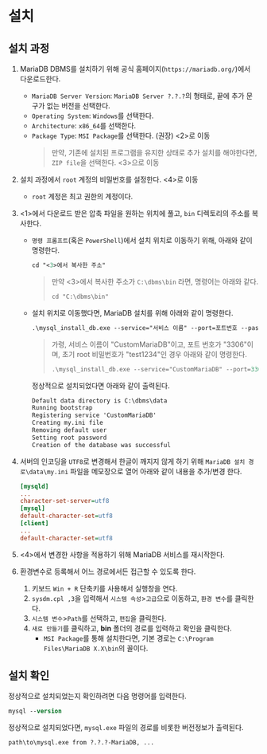# 설치

## 설치 과정

1. MariaDB DBMS를 설치하기 위해 공식 홈페이지(`https://mariadb.org/`)에서 다운로드한다.
   - `MariaDB Server Version`: `MariaDB Server ?.?.?`의 형태로, 끝에 추가 문구가 없는 버전을 선택한다.
   - `Operating System`: `Windows`를 선택한다.
   - `Architecture`: `x86_64`를 선택한다.
   - `Package Type`: `MSI Package`를 선택한다. (권장) <2>로 이동
     > 만약, 기존에 설치된 프로그램을 유지한 상태로 추가 설치를 해야한다면, `ZIP file`을 선택한다. <3>으로 이동
2. 설치 과정에서 `root` 계정의 비밀번호를 설정한다. <4>로 이동
   - `root` 계정은 최고 권한의 계정이다.
3. <1>에서 다운로드 받은 압축 파일을 원하는 위치에 풀고, `bin` 디렉토리의 주소를 복사한다.
   - `명령 프롬프트`(혹은 `PowerShell`)에서 설치 위치로 이동하기 위해, 아래와 같이 명령한다.

     ```ps
     cd "<3>에서 복사한 주소"
     ```

     > 만약 <3>에서 복사한 주소가 `C:\dbms\bin` 라면, 명령어는 아래와 같다.
     >
     > ```ps
     > cd "C:\dbms\bin"
     > ```

   - 설치 위치로 이동했다면, MariaDB 설치를 위해 아래와 같이 명령한다.

     ```ps
     .\mysql_install_db.exe --service="서비스 이름" --port=포트번호 --password="root 계정 비밀번호"
     ```

     > 가령, 서비스 이름이 "CustomMariaDB"이고, 포트 번호가 "3306"이며, 초기 root 비밀번호가 "test1234"인 경우 아래와 같이 명령한다.
     >
     > ```ps
     > .\mysql_install_db.exe --service="CustomMariaDB" --port=3306 --password="test1234"
     > ```

     정상적으로 설치되었다면 아래와 같이 출력된다.

     ```txt
     Default data directory is C:\dbms\data
     Running bootstrap
     Registering service 'CustomMariaDB'
     Creating my.ini file
     Removing default user
     Setting root password
     Creation of the database was successful
     ```

4. 서버의 인코딩을 `UTF8`로 변경해서 한글이 깨지지 않게 하기 위해 `MariaDB 설치 경로\data\my.ini` 파일을 메모장으로 열어 아래와 같이 내용을 추가/변경 한다.

     ```ini
     [mysqld]
     ...
     character-set-server=utf8
     [mysql]
     default-character-set=utf8
     [client]
     ...
     default-character-set=utf8
     ```

5. <4>에서 변경한 사항을 적용하기 위해 MariaDB 서비스를 재시작한다.
6. 환경변수로 등록해서 어느 경로에서든 접근할 수 있도록 한다.
   1. 키보드 `Win + R` 단축키를 사용해서 실행창을 연다.
   2. `sysdm.cpl ,3`을 입력해서 `시스템 속성`>`고급`으로 이동하고, `환경 변수`를 클릭한다.
   3. `시스템 변수`>`Path`를 선택하고, `편집`을 클릭한다.
   4. `새로 만들기`를 클릭하고, **bin** 폴더의 경로를 입력하고 확인을 클릭한다.
      - `MSI Package`를 통해 설치한다면, 기본 경로는 `C:\Program Files\MariaDB X.X\bin`의 꼴이다.

## 설치 확인

정상적으로 설치되었는지 확인하려면 다음 명령어를 입력한다.

```ps
mysql --version
```

정상적으로 설치되었다면, `mysql.exe` 파일의 경로를 비롯한 버전정보가 출력된다.

```txt
path\to\mysql.exe from ?.?.?-MariaDB, ...
```
